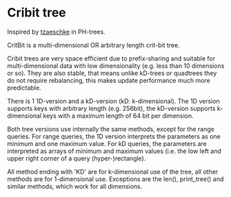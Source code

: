 # Cribit tree

Inspired by [tzaeschke](https://github.com/tzaeschke) in PH-trees.

CritBit is a multi-dimensional OR arbitrary length crit-bit tree.

Cribit trees are very space efficient due to prefix-sharing and suitable for
multi-dimensional data with low dimensionality (e.g. less than 10 dimensions or so).
They are also stable, that means unlike kD-trees or quadtrees they do not require
rebalancing, this makes update performance much more predictable.

There is 1 1D-version and a kD-version (kD: k-dimensional).
The 1D version supports keys with arbitrary length (e.g. 256bit), the kD-version
supports k-dimensional keys with a maximum length of 64 bit per dimension. 

Both tree versions use internally the same methods, except for the range queries.
For range queries, the 1D version interprets the parameters as one minimum and one
maximum value. For kD queries, the parameters are interpreted as arrays of
minimum and maximum values (i.e. the low left and upper right 
corner of a query (hyper-)rectangle). 

All method ending with 'KD' are for k-dimensional use of the tree, all other methods are for
1-dimensional use. Exceptions are the len(), print_tree() and similar methods, which work  for
all dimensions. 
<!-- 
In order to store floating point values, please convert them to 'long' with
BitTools.toSortableLong(...), also when supplying query parameters.
Extracted values can be converted back with BitTools.toDouble() or toFloat(). -->